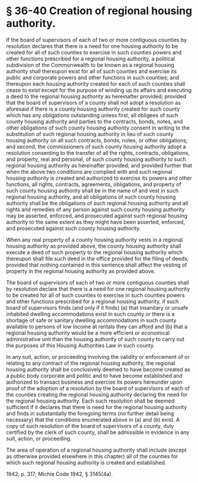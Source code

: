 # § 36-40 Creation of regional housing authority.

<p>If the board of supervisors of each of two or more contiguous counties by resolution declares that there is a need for one housing authority to be created for all of such counties to exercise in such counties powers and other functions prescribed for a regional housing authority, a political subdivision of the Commonwealth to be known as a regional housing authority shall thereupon exist for all of such counties and exercise its public and corporate powers and other functions in such counties; and thereupon each housing authority created for each of such counties shall cease to exist except for the purpose of winding up its affairs and executing a deed to the regional housing authority as hereinafter provided; provided that the board of supervisors of a county shall not adopt a resolution as aforesaid if there is a county housing authority created for such county which has any obligations outstanding unless first, all obligees of such county housing authority and parties to the contracts, bonds, notes, and other obligations of such county housing authority consent in writing to the substitution of such regional housing authority in lieu of such county housing authority on all such contracts, bonds, notes, or other obligations; and second, the commissioners of such county housing authority adopt a resolution consenting to the transfer of all the rights, contracts, obligations, and property, real and personal, of such county housing authority to such regional housing authority as hereinafter provided; and provided further that when the above two conditions are complied with and such regional housing authority is created and authorized to exercise its powers and other functions, all rights, contracts, agreements, obligations, and property of such county housing authority shall be in the name of and vest in such regional housing authority, and all obligations of such county housing authority shall be the obligations of such regional housing authority and all rights and remedies of any person against such county housing authority may be asserted, enforced, and prosecuted against such regional housing authority to the same extent as they might have been asserted, enforced, and prosecuted against such county housing authority.</p><p>When any real property of a county housing authority vests in a regional housing authority as provided above, the county housing authority shall execute a deed of such property to the regional housing authority which thereupon shall file such deed in the office provided for the filing of deeds, provided that nothing contained in this sentence shall affect the vesting of property in the regional housing authority as provided above.</p><p>The board of supervisors of each of two or more contiguous counties shall by resolution declare that there is a need for one regional housing authority to be created for all of such counties to exercise in such counties powers and other functions prescribed for a regional housing authority, if such board of supervisors finds (and only if it finds) (a) that insanitary or unsafe inhabited dwelling accommodations exist in such county or there is a shortage of safe or sanitary dwelling accommodations in such county available to persons of low income at rentals they can afford and (b) that a regional housing authority would be a more efficient or economical administrative unit than the housing authority of such county to carry out the purposes of this Housing Authorities Law in such county.</p><p>In any suit, action, or proceeding involving the validity or enforcement of or relating to any contract of the regional housing authority, the regional housing authority shall be conclusively deemed to have become created as a public body corporate and politic and to have become established and authorized to transact business and exercise its powers hereunder upon proof of the adoption of a resolution by the board of supervisors of each of the counties creating the regional housing authority declaring the need for the regional housing authority. Each such resolution shall be deemed sufficient if it declares that there is need for the regional housing authority and finds in substantially the foregoing terms (no further detail being necessary) that the conditions enumerated above in (a) and (b) exist. A copy of such resolution of the board of supervisors of a county, duly certified by the clerk of such county, shall be admissible in evidence in any suit, action, or proceeding.</p><p>The area of operation of a regional housing authority shall include (except as otherwise provided elsewhere in this chapter) all of the counties for which such regional housing authority is created and established.</p><p>1942, p. 317; Michie Code 1942, § 3145(4a).</p>